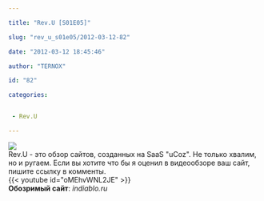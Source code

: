 ```yaml
---

title: "Rev.U [S01E05]"

slug: "rev_u_s01e05/2012-03-12-82"

date: "2012-03-12 18:45:46"

author: "TERNOX"

id: "82"

categories:


 - Rev.U

---
```

![](http://upodcast.ru/b/revu.png)  
Rev.U - это обзор сайтов, созданных на SaaS "uCoz". Не только хвалим, но и ругаем. Если вы хотите что бы я оценил в видеообзоре ваш сайт, пишите ссылку в комменты.  
{{< youtube id="oMEhvWNL2JE" >}}  
**Обозримый сайт**: _indiablo.ru_